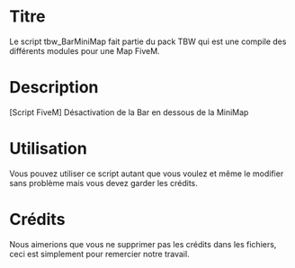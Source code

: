 # Titre
Le script tbw_BarMiniMap fait partie du pack TBW qui est une compile des différents modules pour une Map FiveM.

# Description
[Script FiveM] Désactivation de la Bar en dessous de la MiniMap

# Utilisation
Vous pouvez utiliser ce script autant que vous voulez et même le modifier sans problème mais vous devez garder les crédits.

# Crédits
Nous aimerions que vous ne supprimer pas les crédits dans les fichiers, ceci est simplement pour remercier notre travail.

